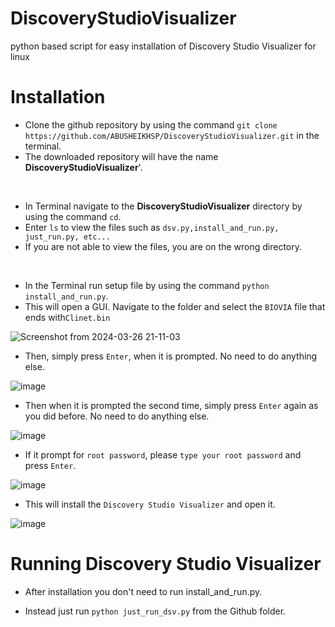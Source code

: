 # **DiscoveryStudioVisualizer**
python based script for easy installation of Discovery Studio Visualizer for linux

# **Installation**

- Clone the github repository by using the command  ```git clone https://github.com/ABUSHEIKHSP/DiscoveryStudioVisualizer.git``` in the terminal.
- The downloaded repository will have the name **DiscoveryStudioVisualizer**'.
<br>

- In Terminal navigate to the **DiscoveryStudioVisualizer** directory by using the command ``cd``.
- Enter ```ls``` to view the files such as ```dsv.py,install_and_run.py, just_run.py, etc...```
- If you are not able to view the files, you are on the wrong directory.
<br>

- In the Terminal run setup file by using the command ```python install_and_run.py```.
- This will open a GUI. Navigate to the folder and select the `BIOVIA` file that ends with`Clinet.bin`
  
![Screenshot from 2024-03-26 21-11-03](https://github.com/ABUSHEIKHSP/DiscoveryStudioVisualizer/assets/96288958/ea79bc50-67f2-4517-83d1-30d05ec46dbd)

- Then, simply press `Enter`, when it is prompted. No need to do anything else.

![image](https://github.com/ABUSHEIKHSP/DiscoveryStudioVisualizer/assets/96288958/8c5cf397-64b9-4ca5-91f6-8e6756082da8)

- Then when it is prompted the second time, simply press `Enter` again as you did before. No need to do anything else.

![image](https://github.com/ABUSHEIKHSP/DiscoveryStudioVisualizer/assets/96288958/d7b02be8-a4da-42ef-baee-097bc42c6f40)

- If it prompt for `root password`, please `type your root password` and press `Enter`.

![image](https://github.com/ABUSHEIKHSP/DiscoveryStudioVisualizer/assets/96288958/7976d2cd-95c1-438d-9263-f8cc044fd11d)

- This will install the `Discovery Studio Visualizer` and open it.

![image](https://github.com/ABUSHEIKHSP/DiscoveryStudioVisualizer/assets/96288958/a4df064a-35a3-4c17-86cd-7ebb1efb3736)

# **Running Discovery Studio Visualizer**

- After installation you don't need to run install_and_run.py.

- Instead just run `python just_run_dsv.py` from the Github folder.





